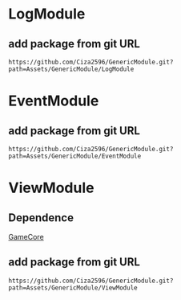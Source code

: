 # LogModule

## add package from git URL
```
https://github.com/Ciza2596/GenericModule.git?path=Assets/GenericModule/LogModule
```



# EventModule

## add package from git URL
```
https://github.com/Ciza2596/GenericModule.git?path=Assets/GenericModule/EventModule
```



# ViewModule

## Dependence
[GameCore](https://github.com/Ciza2596/GameCore)

## add package from git URL
```
https://github.com/Ciza2596/GenericModule.git?path=Assets/GenericModule/ViewModule
```
